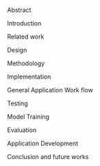 Abstract

Introduction

Related work

Design

Methodology

Implementation

General Application Work flow

Testing

Model Training

Evaluation

Application Development

Conclusion and future works
